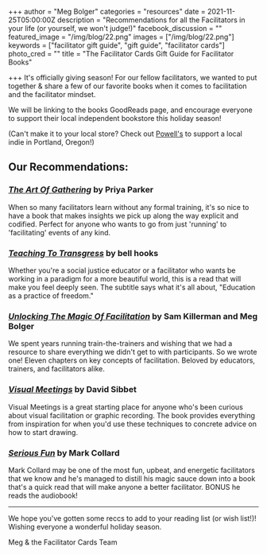 +++
author = "Meg Bolger"
categories = "resources"
date = 2021-11-25T05:00:00Z
description = "Recommendations for all the Facilitators in your life (or yourself, we won't judge!)"
facebook_discussion = ""
featured_image = "/img/blog/22.png"
images = ["/img/blog/22.png"]
keywords = ["facilitator gift guide", "gift guide", "facilitator cards"]
photo_cred = ""
title = "The Facilitator Cards Gift Guide for Facilitator Books"

+++
It's officially giving season! For our fellow facilitators, we wanted to put together & share a few of our favorite books when it comes to facilitation and the facilitator mindset.

We will be linking to the books GoodReads page, and encourage everyone to support their local independent bookstore this holiday season!

(Can't make it to your local store? Check out [Powell's](https://www.powells.com/) to support a local indie in Portland, Oregon!)

## **Our Recommendations:**

### [_The Art Of Gathering_](https://www.goodreads.com/book/show/37424706-the-art-of-gathering) by Priya Parker

When so many facilitators learn without any formal training, it's so nice to have a book that makes insights we pick up along the way explicit and codified. Perfect for anyone who wants to go from just 'running' to 'facilitating' events of any kind.

### [_Teaching To Transgress_](https://www.goodreads.com/book/show/27091.Teaching_to_Transgress?from_search=true&from_srp=true&qid=vyDuQtvRqC&rank=1) by bell hooks

Whether you're a social justice educator or a facilitator who wants be working in a paradigm for a more beautiful world, this is a read that will make you feel deeply seen. The subtitle says what it's all about, "Education as a practice of freedom."

### [_Unlocking The Magic Of Facilitation_](https://www.goodreads.com/book/show/29012097-unlocking-the-magic-of-facilitation?from_search=true&from_srp=true&qid=YcS5q36D3U&rank=1) by Sam Killerman and Meg Bolger

We spent years running train-the-trainers and wishing that we had a resource to share everything we didn't get to with participants. So we wrote one! Eleven chapters on key concepts of facilitation. Beloved by educators, trainers, and facilitators alike.

### [_Visual Meetings_](https://www.goodreads.com/book/show/8569496-visual-meetings?ac=1&from_search=true&qid=D06KiQsgix&rank=1) by David Sibbet

Visual Meetings is a great starting place for anyone who's been curious about visual facilitation or graphic recording. The book provides everything from inspiration for when you'd use these techniques to concrete advice on how to start drawing.

### [_Serious Fun_](https://www.goodreads.com/book/show/25233284-serious-fun?from_search=true&from_srp=true&qid=SSXlEfCMnu&rank=1) by Mark Collard

Mark Collard may be one of the most fun, upbeat, and energetic facilitators that we know and he's managed to distill his magic sauce down into a book that's a quick read that will make anyone a better facilitator. BONUS he reads the audiobook!

***

We hope you've gotten some reccs to add to your reading list (or wish list!)! Wishing everyone a wonderful holiday season.

Meg & the Facilitator Cards Team